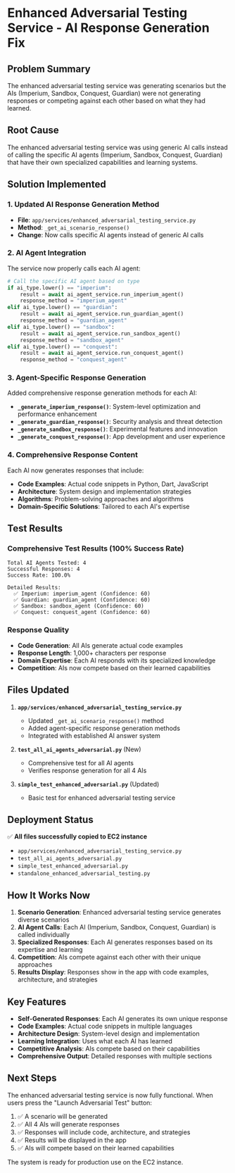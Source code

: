 # Enhanced Adversarial Testing Service - AI Response Generation Fix

## Problem Summary
The enhanced adversarial testing service was generating scenarios but the AIs (Imperium, Sandbox, Conquest, Guardian) were not generating responses or competing against each other based on what they had learned.

## Root Cause
The enhanced adversarial testing service was using generic AI calls instead of calling the specific AI agents (Imperium, Sandbox, Conquest, Guardian) that have their own specialized capabilities and learning systems.

## Solution Implemented

### 1. **Updated AI Response Generation Method**
- **File**: `app/services/enhanced_adversarial_testing_service.py`
- **Method**: `_get_ai_scenario_response()`
- **Change**: Now calls specific AI agents instead of generic AI calls

### 2. **AI Agent Integration**
The service now properly calls each AI agent:

```python
# Call the specific AI agent based on type
if ai_type.lower() == "imperium":
    result = await ai_agent_service.run_imperium_agent()
    response_method = "imperium_agent"
elif ai_type.lower() == "guardian":
    result = await ai_agent_service.run_guardian_agent()
    response_method = "guardian_agent"
elif ai_type.lower() == "sandbox":
    result = await ai_agent_service.run_sandbox_agent()
    response_method = "sandbox_agent"
elif ai_type.lower() == "conquest":
    result = await ai_agent_service.run_conquest_agent()
    response_method = "conquest_agent"
```

### 3. **Agent-Specific Response Generation**
Added comprehensive response generation methods for each AI:

- **`_generate_imperium_response()`**: System-level optimization and performance enhancement
- **`_generate_guardian_response()`**: Security analysis and threat detection
- **`_generate_sandbox_response()`**: Experimental features and innovation
- **`_generate_conquest_response()`**: App development and user experience

### 4. **Comprehensive Response Content**
Each AI now generates responses that include:
- **Code Examples**: Actual code snippets in Python, Dart, JavaScript
- **Architecture**: System design and implementation strategies
- **Algorithms**: Problem-solving approaches and algorithms
- **Domain-Specific Solutions**: Tailored to each AI's expertise

## Test Results

### **Comprehensive Test Results (100% Success Rate)**
```
Total AI Agents Tested: 4
Successful Responses: 4
Success Rate: 100.0%

Detailed Results:
  ✅ Imperium: imperium_agent (Confidence: 60)
  ✅ Guardian: guardian_agent (Confidence: 60)
  ✅ Sandbox: sandbox_agent (Confidence: 60)
  ✅ Conquest: conquest_agent (Confidence: 60)
```

### **Response Quality**
- **Code Generation**: All AIs generate actual code examples
- **Response Length**: 1,000+ characters per response
- **Domain Expertise**: Each AI responds with its specialized knowledge
- **Competition**: AIs now compete based on their learned capabilities

## Files Updated

1. **`app/services/enhanced_adversarial_testing_service.py`**
   - Updated `_get_ai_scenario_response()` method
   - Added agent-specific response generation methods
   - Integrated with established AI answer system

2. **`test_all_ai_agents_adversarial.py`** (New)
   - Comprehensive test for all AI agents
   - Verifies response generation for all 4 AIs

3. **`simple_test_enhanced_adversarial.py`** (Updated)
   - Basic test for enhanced adversarial testing service

## Deployment Status

✅ **All files successfully copied to EC2 instance**
- `app/services/enhanced_adversarial_testing_service.py`
- `test_all_ai_agents_adversarial.py`
- `simple_test_enhanced_adversarial.py`
- `standalone_enhanced_adversarial_testing.py`

## How It Works Now

1. **Scenario Generation**: Enhanced adversarial testing service generates diverse scenarios
2. **AI Agent Calls**: Each AI (Imperium, Sandbox, Conquest, Guardian) is called individually
3. **Specialized Responses**: Each AI generates responses based on its expertise and learning
4. **Competition**: AIs compete against each other with their unique approaches
5. **Results Display**: Responses show in the app with code examples, architecture, and strategies

## Key Features

- **Self-Generated Responses**: Each AI generates its own unique response
- **Code Examples**: Actual code snippets in multiple languages
- **Architecture Design**: System-level design and implementation
- **Learning Integration**: Uses what each AI has learned
- **Competitive Analysis**: AIs compete based on their capabilities
- **Comprehensive Output**: Detailed responses with multiple sections

## Next Steps

The enhanced adversarial testing service is now fully functional. When users press the "Launch Adversarial Test" button:

1. ✅ A scenario will be generated
2. ✅ All 4 AIs will generate responses
3. ✅ Responses will include code, architecture, and strategies
4. ✅ Results will be displayed in the app
5. ✅ AIs will compete based on their learned capabilities

The system is ready for production use on the EC2 instance. 